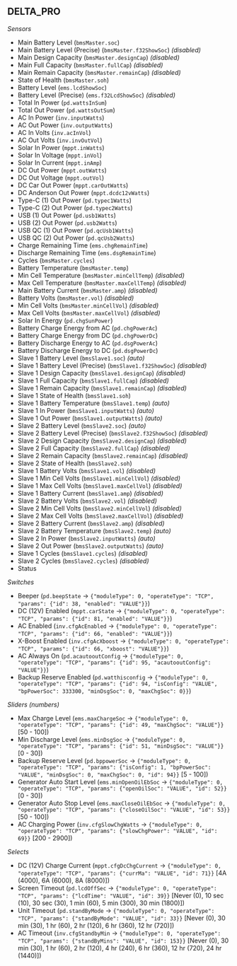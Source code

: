 ## DELTA_PRO

*Sensors*
- Main Battery Level (`bmsMaster.soc`)
- Main Battery Level (Precise) (`bmsMaster.f32ShowSoc`)   _(disabled)_
- Main Design Capacity (`bmsMaster.designCap`)   _(disabled)_
- Main Full Capacity (`bmsMaster.fullCap`)   _(disabled)_
- Main Remain Capacity (`bmsMaster.remainCap`)   _(disabled)_
- State of Health (`bmsMaster.soh`)
- Battery Level (`ems.lcdShowSoc`)
- Battery Level (Precise) (`ems.f32LcdShowSoc`)   _(disabled)_
- Total In Power (`pd.wattsInSum`)
- Total Out Power (`pd.wattsOutSum`)
- AC In Power (`inv.inputWatts`)
- AC Out Power (`inv.outputWatts`)
- AC In Volts (`inv.acInVol`)
- AC Out Volts (`inv.invOutVol`)
- Solar In Power (`mppt.inWatts`)
- Solar In Voltage (`mppt.inVol`)
- Solar In Current (`mppt.inAmp`)
- DC Out Power (`mppt.outWatts`)
- DC Out Voltage (`mppt.outVol`)
- DC Car Out Power (`mppt.carOutWatts`)
- DC Anderson Out Power (`mppt.dcdc12vWatts`)
- Type-C (1) Out Power (`pd.typec1Watts`)
- Type-C (2) Out Power (`pd.typec2Watts`)
- USB (1) Out Power (`pd.usb1Watts`)
- USB (2) Out Power (`pd.usb2Watts`)
- USB QC (1) Out Power (`pd.qcUsb1Watts`)
- USB QC (2) Out Power (`pd.qcUsb2Watts`)
- Charge Remaining Time (`ems.chgRemainTime`)
- Discharge Remaining Time (`ems.dsgRemainTime`)
- Cycles (`bmsMaster.cycles`)
- Battery Temperature (`bmsMaster.temp`)
- Min Cell Temperature (`bmsMaster.minCellTemp`)   _(disabled)_
- Max Cell Temperature (`bmsMaster.maxCellTemp`)   _(disabled)_
- Main Battery Current (`bmsMaster.amp`)   _(disabled)_
- Battery Volts (`bmsMaster.vol`)   _(disabled)_
- Min Cell Volts (`bmsMaster.minCellVol`)   _(disabled)_
- Max Cell Volts (`bmsMaster.maxCellVol`)   _(disabled)_
- Solar In Energy (`pd.chgSunPower`)
- Battery Charge Energy from AC (`pd.chgPowerAc`)
- Battery Charge Energy from DC (`pd.chgPowerDc`)
- Battery Discharge Energy to AC (`pd.dsgPowerAc`)
- Battery Discharge Energy to DC (`pd.dsgPowerDc`)
- Slave 1 Battery Level (`bmsSlave1.soc`)   _(auto)_
- Slave 1 Battery Level (Precise) (`bmsSlave1.f32ShowSoc`)   _(disabled)_
- Slave 1 Design Capacity (`bmsSlave1.designCap`)   _(disabled)_
- Slave 1 Full Capacity (`bmsSlave1.fullCap`)   _(disabled)_
- Slave 1 Remain Capacity (`bmsSlave1.remainCap`)   _(disabled)_
- Slave 1 State of Health (`bmsSlave1.soh`)
- Slave 1 Battery Temperature (`bmsSlave1.temp`)   _(auto)_
- Slave 1 In Power (`bmsSlave1.inputWatts`)   _(auto)_
- Slave 1 Out Power (`bmsSlave1.outputWatts`)   _(auto)_
- Slave 2 Battery Level (`bmsSlave2.soc`)   _(auto)_
- Slave 2 Battery Level (Precise) (`bmsSlave2.f32ShowSoc`)   _(disabled)_
- Slave 2 Design Capacity (`bmsSlave2.designCap`)   _(disabled)_
- Slave 2 Full Capacity (`bmsSlave2.fullCap`)   _(disabled)_
- Slave 2 Remain Capacity (`bmsSlave2.remainCap`)   _(disabled)_
- Slave 2 State of Health (`bmsSlave2.soh`)
- Slave 1 Battery Volts (`bmsSlave1.vol`)   _(disabled)_
- Slave 1 Min Cell Volts (`bmsSlave1.minCellVol`)   _(disabled)_
- Slave 1 Max Cell Volts (`bmsSlave1.maxCellVol`)   _(disabled)_
- Slave 1 Battery Current (`bmsSlave1.amp`)   _(disabled)_
- Slave 2 Battery Volts (`bmsSlave2.vol`)   _(disabled)_
- Slave 2 Min Cell Volts (`bmsSlave2.minCellVol`)   _(disabled)_
- Slave 2 Max Cell Volts (`bmsSlave2.maxCellVol`)   _(disabled)_
- Slave 2 Battery Current (`bmsSlave2.amp`)   _(disabled)_
- Slave 2 Battery Temperature (`bmsSlave2.temp`)   _(auto)_
- Slave 2 In Power (`bmsSlave2.inputWatts`)   _(auto)_
- Slave 2 Out Power (`bmsSlave2.outputWatts`)   _(auto)_
- Slave 1 Cycles (`bmsSlave1.cycles`)   _(disabled)_
- Slave 2 Cycles (`bmsSlave2.cycles`)   _(disabled)_
- Status

*Switches*
- Beeper (`pd.beepState` -> `{"moduleType": 0, "operateType": "TCP", "params": {"id": 38, "enabled": "VALUE"}}`)
- DC (12V) Enabled (`mppt.carState` -> `{"moduleType": 0, "operateType": "TCP", "params": {"id": 81, "enabled": "VALUE"}}`)
- AC Enabled (`inv.cfgAcEnabled` -> `{"moduleType": 0, "operateType": "TCP", "params": {"id": 66, "enabled": "VALUE"}}`)
- X-Boost Enabled (`inv.cfgAcXboost` -> `{"moduleType": 0, "operateType": "TCP", "params": {"id": 66, "xboost": "VALUE"}}`)
- AC Always On (`pd.acautooutConfig` -> `{"moduleType": 0, "operateType": "TCP", "params": {"id": 95, "acautooutConfig": "VALUE"}}`)
- Backup Reserve Enabled (`pd.watthisconfig` -> `{"moduleType": 0, "operateType": "TCP", "params": {"id": 94, "isConfig": "VALUE", "bpPowerSoc": 333300, "minDsgSoc": 0, "maxChgSoc": 0}}`)

*Sliders (numbers)*
- Max Charge Level (`ems.maxChargeSoc` -> `{"moduleType": 0, "operateType": "TCP", "params": {"id": 49, "maxChgSoc": "VALUE"}}` [50 - 100])
- Min Discharge Level (`ems.minDsgSoc` -> `{"moduleType": 0, "operateType": "TCP", "params": {"id": 51, "minDsgSoc": "VALUE"}}` [0 - 30])
- Backup Reserve Level (`pd.bppowerSoc` -> `{"moduleType": 0, "operateType": "TCP", "params": {"isConfig": 1, "bpPowerSoc": "VALUE", "minDsgSoc": 0, "maxChgSoc": 0, "id": 94}}` [5 - 100])
- Generator Auto Start Level (`ems.minOpenOilEbSoc` -> `{"moduleType": 0, "operateType": "TCP", "params": {"openOilSoc": "VALUE", "id": 52}}` [0 - 30])
- Generator Auto Stop Level (`ems.maxCloseOilEbSoc` -> `{"moduleType": 0, "operateType": "TCP", "params": {"closeOilSoc": "VALUE", "id": 53}}` [50 - 100])
- AC Charging Power (`inv.cfgSlowChgWatts` -> `{"moduleType": 0, "operateType": "TCP", "params": {"slowChgPower": "VALUE", "id": 69}}` [200 - 2900])

*Selects*
- DC (12V) Charge Current (`mppt.cfgDcChgCurrent` -> `{"moduleType": 0, "operateType": "TCP", "params": {"currMa": "VALUE", "id": 71}}` [4A (4000), 6A (6000), 8A (8000)])
- Screen Timeout (`pd.lcdOffSec` -> `{"moduleType": 0, "operateType": "TCP", "params": {"lcdTime": "VALUE", "id": 39}}` [Never (0), 10 sec (10), 30 sec (30), 1 min (60), 5 min (300), 30 min (1800)])
- Unit Timeout (`pd.standByMode` -> `{"moduleType": 0, "operateType": "TCP", "params": {"standByMode": "VALUE", "id": 33}}` [Never (0), 30 min (30), 1 hr (60), 2 hr (120), 6 hr (360), 12 hr (720)])
- AC Timeout (`inv.cfgStandbyMin` -> `{"moduleType": 0, "operateType": "TCP", "params": {"standByMins": "VALUE", "id": 153}}` [Never (0), 30 min (30), 1 hr (60), 2 hr (120), 4 hr (240), 6 hr (360), 12 hr (720), 24 hr (1440)])


